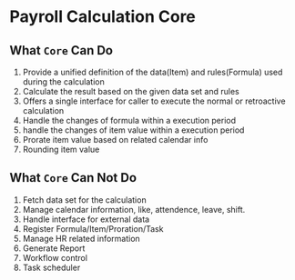 # Payroll Calculation Core

## What `Core` Can Do
1. Provide a unified definition of the data(Item) and rules(Formula) used during the calculation
1. Calculate the result based on the given data set and rules 
1. Offers a single interface for caller to execute the normal or retroactive calculation
1. Handle the changes of formula within a execution period
1. handle the changes of item value within a execution period
1. Prorate item value based on related calendar info
1. Rounding item value

## What `Core` Can Not Do
1. Fetch data set for the calculation
1. Manage calendar information, like, attendence, leave, shift.
1. Handle interface for external data
1. Register Formula/Item/Proration/Task
1. Manage HR related information
1. Generate Report
1. Workflow control
1. Task scheduler